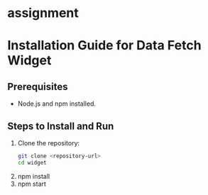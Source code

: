 # assignment
# Installation Guide for Data Fetch Widget

## Prerequisites
- Node.js and npm installed.

## Steps to Install and Run
1. Clone the repository:
   ```bash
   git clone <repository-url>
   cd widget

2. npm install
3. npm start

